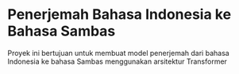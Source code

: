 # Penerjemah Bahasa Indonesia ke Bahasa Sambas

Proyek ini bertujuan untuk membuat model penerjemah dari bahasa Indonesia ke bahasa Sambas menggunakan arsitektur Transformer
